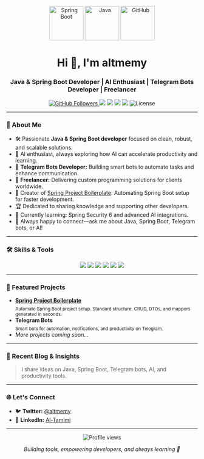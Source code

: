 <p align="center">
  <img src="https://spring.io/img/spring-2.svg" width="90" alt="Spring Boot" />
  <img src="https://cdn.jsdelivr.net/gh/devicons/devicon/icons/java/java-original-wordmark.svg" width="90" alt="Java" />
  <img src="https://cdn.jsdelivr.net/gh/devicons/devicon/icons/github/github-original.svg" width="90" alt="GitHub" />
</p>

<h1 align="center">Hi 👋, I'm altmemy</h1>
<h3 align="center">Java & Spring Boot Developer | AI Enthusiast | Telegram Bots Developer | Freelancer</h3>

<p align="center">
  <a href="https://github.com/altmemy?tab=followers">
    <img src="https://img.shields.io/github/followers/altmemy?label=Followers&style=social" alt="GitHub Followers" />
  </a>
  <img src="https://img.shields.io/badge/Java-Spring_Boot-6DB33F?style=flat&logo=springboot&logoColor=white" />
  <img src="https://img.shields.io/badge/AI-Innovation-00C4CC?style=flat&logo=openai&logoColor=white" />
  <img src="https://img.shields.io/badge/Telegram%20Bots-2CA5E0?style=flat&logo=telegram&logoColor=white" />
  <img src="https://img.shields.io/badge/Freelancer-25A162?style=flat&logo=freelancer&logoColor=white" />
  <img src="https://img.shields.io/badge/License-Apache_2.0-blue" alt="License" />
</p>

---

### 🌟 About Me

- 🛠️ Passionate **Java & Spring Boot developer** focused on clean, robust, and scalable solutions.
- 🤖 AI enthusiast, always exploring how AI can accelerate productivity and learning.
- 🤖 **Telegram Bots Developer:** Building smart bots to automate tasks and enhance communication.
- 💼 **Freelancer:** Delivering custom programming solutions for clients worldwide.
- 🚀 Creator of [Spring Project Boilerplate](https://github.com/altmemy/spring-project-boilerplate): Automating Spring Boot setup for faster development.
- 🏆 Dedicated to sharing knowledge and supporting other developers.
- 🌱 Currently learning: Spring Security 6 and advanced AI integrations.
- 💬 Always happy to connect—ask me about Java, Spring Boot, Telegram bots, or AI!

---

### 🛠️ Skills & Tools

<p align="center">
  <img src="https://img.shields.io/badge/Java-ED8B00?style=flat&logo=java&logoColor=white"/>
  <img src="https://img.shields.io/badge/Spring_Boot-6DB33F?style=flat&logo=spring-boot&logoColor=white"/>
  <img src="https://img.shields.io/badge/TypeScript-007ACC?style=flat&logo=typescript&logoColor=white"/>
  <img src="https://img.shields.io/badge/Telegram_Bots-2CA5E0?style=flat&logo=telegram&logoColor=white"/>
  <img src="https://img.shields.io/badge/GitHub-181717?style=flat&logo=github&logoColor=white"/>
  <img src="https://img.shields.io/badge/VS%20Code-007ACC?style=flat&logo=visual-studio-code&logoColor=white"/>
</p>

---

### 🚀 Featured Projects

- [**Spring Project Boilerplate**](https://github.com/altmemy/spring-project-boilerplate)  
  <sub>Automate Spring Boot project setup. Standard structure, CRUD, DTOs, and mappers generated in seconds.</sub>
- **Telegram Bots**  
  <sub>Smart bots for automation, notifications, and productivity on Telegram.</sub>
- *More projects coming soon...*

---

### 📝 Recent Blog & Insights

> I share ideas on Java, Spring Boot, Telegram bots, AI, and productivity tools.<br>

---

### 🌐 Let's Connect

- 🐦 **Twitter:** [@altmemy](https://twitter.com/altmemy199)
- 💼 **LinkedIn:** [Al-Tamimi](https://www.linkedin.com/in/altmemy/)

---

<p align="center">
  <img src="https://komarev.com/ghpvc/?username=altmemy&style=flat-square&color=blue" alt="Profile views"/>
</p>

<p align="center">
  <em>Building tools, empowering developers, and always learning 🌱</em>
</p>
